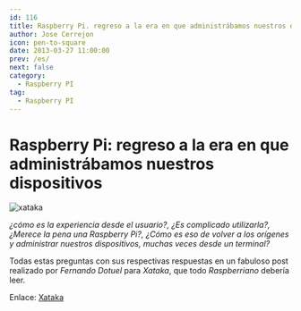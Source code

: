 ```yaml
---
id: 116
title: Raspberry Pi. regreso a la era en que administrábamos nuestros dispositivos
author: Jose Cerrejon
icon: pen-to-square
date: 2013-03-27 11:00:00
prev: /es/
next: false
category:
  - Raspberry PI
tag:
  - Raspberry PI
---
```


# Raspberry Pi: regreso a la era en que administrábamos nuestros dispositivos

![xataka](/images/xakatahome.jpg)

*¿cómo es la experiencia desde el usuario?, ¿Es complicado utilizarla?, ¿Merece la pena una Raspberry Pi?, ¿Cómo es eso de volver a los orígenes y administrar nuestros dispositivos, muchas veces desde un terminal?*

Todas estas preguntas con sus respectivas respuestas en un fabuloso post realizado por *Fernando Dotuel* para *Xataka*, que todo *Raspberriano* debería leer.

Enlace: [Xataka](http://www.xataka.com/componentes-de-pc/raspberry-pi-regreso-a-la-era-en-que-administrabamos-nuestros-dispositivos)